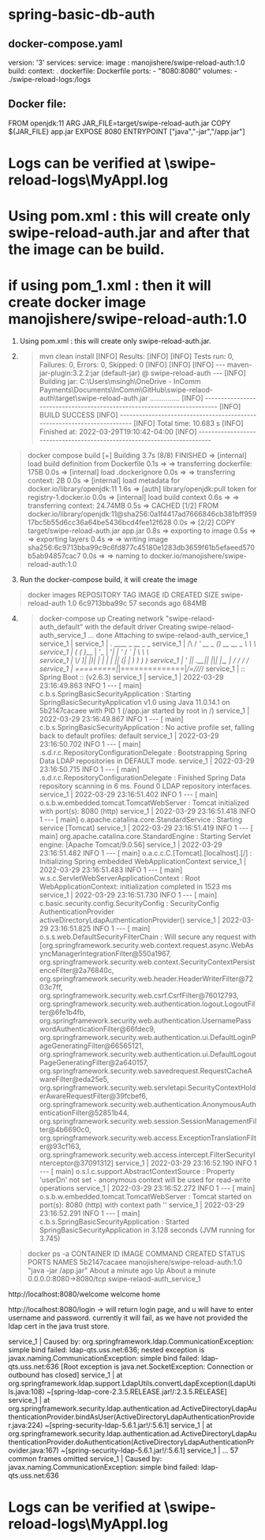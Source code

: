 # spring-basic-db-auth


docker-compose.yaml
--------------------
version: '3'
services:
  service:
    image : manojishere/swipe-reload-auth:1.0
    build:
      context: .
      dockerfile: Dockerfile
    ports:
        - "8080:8080"
    volumes:
        - ./swipe-reload-logs:/logs 
		
Docker file:
------------
FROM openjdk:11
ARG JAR_FILE=target/swipe-reload-auth.jar
COPY ${JAR_FILE} app.jar
EXPOSE 8080
ENTRYPOINT ["java","-jar","/app.jar"]	

# Logs can be verified at \swipe-reload-logs\MyAppl.log	


# Using pom.xml : this will create only swipe-reload-auth.jar and after that the image can be build.
# if using pom_1.xml : then it will create docker image manojishere/swipe-reload-auth:1.0
1. Using pom.xml : this will create only swipe-reload-auth.jar. 
2. >mvn clean install
[INFO] Results:
[INFO]
[INFO] Tests run: 0, Failures: 0, Errors: 0, Skipped: 0
[INFO]
[INFO]
[INFO] --- maven-jar-plugin:3.2.2:jar (default-jar) @ swipe-reload-auth ---
[INFO] Building jar: C:\Users\msingh\OneDrive - InComm Payments\Documents\InComm\GitHub\swipe-relaod-auth\target\swipe-reload-auth.jar
...............
[INFO] ------------------------------------------------------------------------
[INFO] BUILD SUCCESS
[INFO] ------------------------------------------------------------------------
[INFO] Total time:  10.683 s
[INFO] Finished at: 2022-03-29T19:10:42-04:00
[INFO] ------------------------------------------------------------------------

>docker compose build
[+] Building 3.7s (8/8) FINISHED
 => [internal] load build definition from Dockerfile                                                                                                                                                          0.1s
 => => transferring dockerfile: 175B                                                                                                                                                                          0.0s
 => [internal] load .dockerignore                                                                                                                                                                             0.0s
 => => transferring context: 2B                                                                                                                                                                               0.0s
 => [internal] load metadata for docker.io/library/openjdk:11                                                                                                                                                 1.6s
 => [auth] library/openjdk:pull token for registry-1.docker.io                                                                                                                                                0.0s
 => [internal] load build context                                                                                                                                                                             0.6s
 => => transferring context: 24.74MB                                                                                                                                                                          0.5s
 => CACHED [1/2] FROM docker.io/library/openjdk:11@sha256:0a1f4417ad7666846cb381bff95917bc5b55d6cc36a64be5436bcd4fee12f628                                                                                    0.0s
 => [2/2] COPY target/swipe-reload-auth.jar app.jar                                                                                                                                                           0.8s
 => exporting to image                                                                                                                                                                                        0.5s
 => => exporting layers                                                                                                                                                                                       0.4s
 => => writing image sha256:6c9713bba99c9c6fd877c45180e1283db3659f61b5efaeed570b5ab94857cac7                                                                                                                  0.0s
 => => naming to docker.io/manojishere/swipe-reload-auth:1.0
 

3. Run the docker-compose build, it will create the image 

>docker images
REPOSITORY                         TAG                   IMAGE ID       CREATED          SIZE
swipe-reload-auth                  1.0                   6c9713bba99c   57 seconds ago   684MB

4. >docker-compose up
Creating network "swipe-relaod-auth_default" with the default driver
Creating swipe-relaod-auth_service_1 ... done
Attaching to swipe-relaod-auth_service_1
service_1  |
service_1  |   .   ____          _            __ _ _
service_1  |  /\\ / ___'_ __ _ _(_)_ __  __ _ \ \ \ \
service_1  | ( ( )\___ | '_ | '_| | '_ \/ _` | \ \ \ \
service_1  |  \\/  ___)| |_)| | | | | || (_| |  ) ) ) )
service_1  |   '  |____| .__|_| |_|_| |_\__, | / / / /
service_1  |  =========|_|==============|___/=/_/_/_/
service_1  |  :: Spring Boot ::                (v2.6.3)
service_1  |
service_1  | 2022-03-29 23:16:49.863  INFO 1 --- [           main] c.b.s.SpringBasicSecurityApplication     : Starting SpringBasicSecurityApplication v1.0 using Java 11.0.14.1 on 5b2147cacaee with PID 1 (/app.jar started by root in /)
service_1  | 2022-03-29 23:16:49.867  INFO 1 --- [           main] c.b.s.SpringBasicSecurityApplication     : No active profile set, falling back to default profiles: default
service_1  | 2022-03-29 23:16:50.702  INFO 1 --- [           main] .s.d.r.c.RepositoryConfigurationDelegate : Bootstrapping Spring Data LDAP repositories in DEFAULT mode.
service_1  | 2022-03-29 23:16:50.715  INFO 1 --- [           main] .s.d.r.c.RepositoryConfigurationDelegate : Finished Spring Data repository scanning in 6 ms. Found 0 LDAP repository interfaces.
service_1  | 2022-03-29 23:16:51.402  INFO 1 --- [           main] o.s.b.w.embedded.tomcat.TomcatWebServer  : Tomcat initialized with port(s): 8080 (http)
service_1  | 2022-03-29 23:16:51.418  INFO 1 --- [           main] o.apache.catalina.core.StandardService   : Starting service [Tomcat]
service_1  | 2022-03-29 23:16:51.419  INFO 1 --- [           main] org.apache.catalina.core.StandardEngine  : Starting Servlet engine: [Apache Tomcat/9.0.56]
service_1  | 2022-03-29 23:16:51.482  INFO 1 --- [           main] o.a.c.c.C.[Tomcat].[localhost].[/]       : Initializing Spring embedded WebApplicationContext
service_1  | 2022-03-29 23:16:51.483  INFO 1 --- [           main] w.s.c.ServletWebServerApplicationContext : Root WebApplicationContext: initialization completed in 1523 ms
service_1  | 2022-03-29 23:16:51.730  INFO 1 --- [           main] c.basic.security.config.SecurityConfig   : SecurityConfig AuthenticationProvider activeDirectoryLdapAuthenticationProvider()
service_1  | 2022-03-29 23:16:51.825  INFO 1 --- [           main] o.s.s.web.DefaultSecurityFilterChain     : Will secure any request with [org.springframework.security.web.context.request.async.WebAsyncManagerIntegrationFilter@550a1967, org.springframework.security.web.context.SecurityContextPersistenceFilter@2a76840c, org.springframework.security.web.header.HeaderWriterFilter@7203c7ff, org.springframework.security.web.csrf.CsrfFilter@76012793, org.springframework.security.web.authentication.logout.LogoutFilter@6fe1b4fb, org.springframework.security.web.authentication.UsernamePasswordAuthenticationFilter@66fdec9, org.springframework.security.web.authentication.ui.DefaultLoginPageGeneratingFilter@66565121, org.springframework.security.web.authentication.ui.DefaultLogoutPageGeneratingFilter@2a640157, org.springframework.security.web.savedrequest.RequestCacheAwareFilter@eda25e5, org.springframework.security.web.servletapi.SecurityContextHolderAwareRequestFilter@39fcbef6, org.springframework.security.web.authentication.AnonymousAuthenticationFilter@52851b44, org.springframework.security.web.session.SessionManagementFilter@4b6690c0, org.springframework.security.web.access.ExceptionTranslationFilter@93cf163, org.springframework.security.web.access.intercept.FilterSecurityInterceptor@37091312]
service_1  | 2022-03-29 23:16:52.190  INFO 1 --- [           main] o.s.l.c.support.AbstractContextSource    : Property 'userDn' not set - anonymous context will be used for read-write operations
service_1  | 2022-03-29 23:16:52.272  INFO 1 --- [           main] o.s.b.w.embedded.tomcat.TomcatWebServer  : Tomcat started on port(s): 8080 (http) with context path ''
service_1  | 2022-03-29 23:16:52.291  INFO 1 --- [           main] c.b.s.SpringBasicSecurityApplication     : Started SpringBasicSecurityApplication in 3.128 seconds (JVM running for 3.745)


>docker ps -a
CONTAINER ID   IMAGE                               COMMAND                CREATED              STATUS              PORTS                    NAMES
5b2147cacaee   manojishere/swipe-reload-auth:1.0   "java -jar /app.jar"   About a minute ago   Up About a minute   0.0.0.0:8080->8080/tcp   swipe-relaod-auth_service_1


http://localhost:8080/welcome
welcome home

http://localhost:8080/login
-> will return login page, and u will have to enter username and password. currently it will fail, as we have not provided the ldap cert in the java trust store.

service_1  | Caused by: org.springframework.ldap.CommunicationException: simple bind failed: ldap-qts.uss.net:636; nested exception is javax.naming.CommunicationException: simple bind failed: ldap-qts.uss.net:636 [Root exception is java.net.SocketException: Connection or outbound has closed]
service_1  |    at org.springframework.ldap.support.LdapUtils.convertLdapException(LdapUtils.java:108) ~[spring-ldap-core-2.3.5.RELEASE.jar!/:2.3.5.RELEASE]
service_1  |    at org.springframework.security.ldap.authentication.ad.ActiveDirectoryLdapAuthenticationProvider.bindAsUser(ActiveDirectoryLdapAuthenticationProvider.java:224) ~[spring-security-ldap-5.6.1.jar!/:5.6.1]
service_1  |    at org.springframework.security.ldap.authentication.ad.ActiveDirectoryLdapAuthenticationProvider.doAuthentication(ActiveDirectoryLdapAuthenticationProvider.java:167) ~[spring-security-ldap-5.6.1.jar!/:5.6.1]
service_1  |    ... 57 common frames omitted
service_1  | Caused by: javax.naming.CommunicationException: simple bind failed: ldap-qts.uss.net:636

# Logs can be verified at \swipe-reload-logs\MyAppl.log






